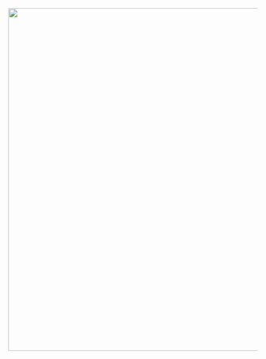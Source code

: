 <img width="1257" height="692" src="https://github.com/user-attachments/assets/3fcbdd38-84b0-4836-8c0c-63e870d4dd72" />

